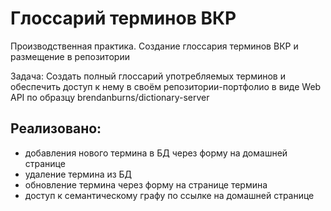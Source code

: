 # Глоссарий терминов ВКР

Производственная практика. Создание глоссария терминов ВКР и размещение в репозитории

Задача: Создать полный глоссарий употребляемых терминов и обеспечить доступ к нему в своём репозитории-портфолио в виде Web API по образцу brendanburns/dictionary-server

## Реализовано:

- добавления нового термина в БД через форму на домашней странице
- удаление термина из БД
- обновление термина через форму на странице термина
- доступ к семантическому графу по ссылке на домашней странице

